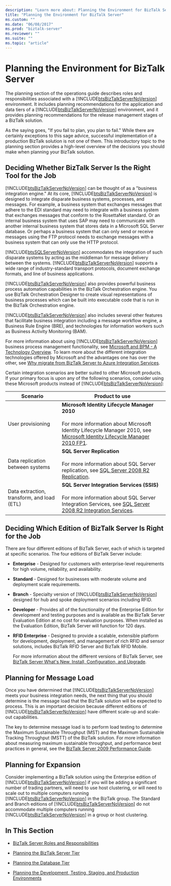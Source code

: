 ```yaml
---
description: "Learn more about: Planning the Environment for BizTalk Server"
title: "Planning the Environment for BizTalk Server"
ms.custom: ""
ms.date: "06/08/2017"
ms.prod: "biztalk-server"
ms.reviewer: ""
ms.suite: ""
ms.topic: "article"
---
```

# Planning the Environment for BizTalk Server
The planning section of the operations guide describes roles and responsibilities associated with a [!INCLUDE[btsBizTalkServerNoVersion](../includes/btsbiztalkservernoversion-md.md)] environment. It includes planning recommendations for the application and data tiers of a [!INCLUDE[btsBizTalkServerNoVersion](../includes/btsbiztalkservernoversion-md.md)] environment, and it provides planning recommendations for the release management stages of a BizTalk solution.

 As the saying goes, "If you fail to plan, you plan to fail." While there are certainly exceptions to this sage advice, successful implementation of a production BizTalk solution is not one of them. This introductory topic to the planning section provides a high-level overview of the decisions you should make when planning your BizTalk solution.

## Deciding Whether BizTalk Server Is the Right Tool for the Job
 [!INCLUDE[btsBizTalkServerNoVersion](../includes/btsbiztalkservernoversion-md.md)] can be thought of as a "business integration engine." At its core, [!INCLUDE[btsBizTalkServerNoVersion](../includes/btsbiztalkservernoversion-md.md)] is designed to integrate disparate business systems, processes, and messages. For example, a business system that exchanges messages that adhere to the EDI standard may need to integrate with a business system that exchanges messages that conform to the RosettaNet standard. Or an internal business system that uses SAP may need to communicate with another internal business system that stores data in a Microsoft SQL Server database. Or perhaps a business system that can only send or receive messages using the FTP protocol needs to exchange messages with a business system that can only use the HTTP protocol.

 [!INCLUDE[btsSQLServerNoVersion](../includes/btssqlservernoversion-md.md)] accommodates the integration of such disparate systems by acting as the middleman for message delivery between the systems. [!INCLUDE[btsBizTalkServerNoVersion](../includes/btsbiztalkservernoversion-md.md)] supports a wide range of industry-standard transport protocols, document exchange formats, and line of business applications.

 [!INCLUDE[btsBizTalkServerNoVersion](../includes/btsbiztalkservernoversion-md.md)] also provides powerful business process automation capabilities in the BizTalk Orchestration engine. You use BizTalk Orchestration Designer to create visual representations of business processes which can be built into executable code that is run in the BizTalk Orchestration engine.

 [!INCLUDE[btsBizTalkServerNoVersion](../includes/btsbiztalkservernoversion-md.md)] also includes several other features that facilitate business integration including a message workflow engine, a Business Rule Engine (BRE), and technologies for information workers such as Business Activity Monitoring (BAM).

 For more information about using [!INCLUDE[btsBizTalkServerNoVersion](../includes/btsbiztalkservernoversion-md.md)] business process management functionality, see [Microsoft and BPM - A Technology Overview](https://download.microsoft.com/documents/australia/biztalk/post_event/Whitepaper_MicrosoftandBPM.pdf). To learn more about the different integration technologies offered by Microsoft and the advantages one has over the other, see [Why migrate from BizTalk Server to Azure Integration Services](/azure/logic-apps/biztalk-server-to-azure-integration-services-overview).

 Certain integration scenarios are better suited to other Microsoft products. If your primary focus is upon any of the following scenarios, consider using these Microsoft products instead of [!INCLUDE[btsBizTalkServerNoVersion](../includes/btsbiztalkservernoversion-md.md)]:

|**Scenario**|**Product to use**|
|------------------|------------------------|
|User provisioning|**Microsoft Identity Lifecycle Manager 2010**<br /><br /> For more information about Microsoft Identity Lifecycle Manager 2010, see [Microsoft Identity Lifecycle Manager 2010 FP1](/previous-versions/windows/desktop/forefront-2010/ee652374(v=vs.100)).|
|Data replication between systems|**SQL Server Replication**<br /><br /> For more information about SQL Server replication, see [SQL Server 2008 R2 Replication](/sql/relational-databases/replication/sql-server-replication).|
|Data extraction, transform, and load (ETL)|**SQL Server Integration Services (SSIS)**<br /><br /> For more information about SQL Server Integration Services, see [SQL Server 2008 R2 Integration Services](/sql/integration-services/sql-server-integration-services).|

## Deciding Which Edition of BizTalk Server Is Right for the Job
 There are four different editions of BizTalk Server, each of which is targeted at specific scenarios. The four editions of BizTalk Server include:

- **Enterprise** - Designed for customers with enterprise-level requirements for high volume, reliability, and availability.

- **Standard** - Designed for businesses with moderate volume and deployment scale requirements.

- **Branch** - Specialty version of [!INCLUDE[btsBizTalkServerNoVersion](../includes/btsbiztalkservernoversion-md.md)] designed for hub and spoke deployment scenarios including RFID.

- **Developer** - Provides all of the functionality of the Enterprise Edition for development and testing purposes and is available as the BizTalk Server Evaluation Edition at no cost for evaluation purposes. When installed as the Evaluation Edition, BizTalk Server will function for 120 days.

- **RFID Enterprise** - Designed to provide a scalable, extensible platform for development, deployment, and management of rich RFID and sensor solutions, includes BizTalk RFID Server and BizTalk RFID Mobile.

  For more information about the different versions of BizTalk Server, see [BizTalk Server What's New, Install, Configuration, and Upgrade](/biztalk/install-and-config-guides/biztalk-server-what-s-new-installation-configuration-and-upgrade).

## Planning for Message Load
 Once you have determined that [!INCLUDE[btsBizTalkServerNoVersion](../includes/btsbiztalkservernoversion-md.md)] meets your business integration needs, the next thing that you should determine is the message load that the BizTalk solution will be expected to process. This is an important decision because different editions of [!INCLUDE[btsBizTalkServerNoVersion](../includes/btsbiztalkservernoversion-md.md)] have different scale-up and scale-out capabilities.

 The key to determine message load is to perform load testing to determine the Maximum Sustainable Throughput (MST) and the Maximum Sustainable Tracking Throughput (MSTT) of the BizTalk solution. For more information about measuring maximum sustainable throughput, and performance best practices in general, see the [BizTalk Server 2009 Performance Guide](https://go.microsoft.com/fwlink/?LinkID=150492).

## Planning for Expansion
 Consider implementing a BizTalk solution using the Enterprise edition of [!INCLUDE[btsBizTalkServerNoVersion](../includes/btsbiztalkservernoversion-md.md)] if you will be adding a significant number of trading partners, will need to use host clustering, or will need to scale out to multiple computers running [!INCLUDE[btsBizTalkServerNoVersion](../includes/btsbiztalkservernoversion-md.md)] in the BizTalk group. The Standard and Branch editions of [!INCLUDE[btsBizTalkServerNoVersion](../includes/btsbiztalkservernoversion-md.md)] do not accommodate multiple computers running [!INCLUDE[btsBizTalkServerNoVersion](../includes/btsbiztalkservernoversion-md.md)] in a group or host clustering.

## In This Section

-   [BizTalk Server Roles and Responsibilities](../technical-guides/biztalk-server-roles-and-responsibilities.md)

-   [Planning the BizTalk Server Tier](../technical-guides/planning-the-biztalk-server-tier.md)

-   [Planning the Database Tier](../technical-guides/planning-the-database-tier.md)

-   [Planning the Development, Testing, Staging, and Production Environments](../technical-guides/planning-the-development-testing-staging-and-production-environments.md)